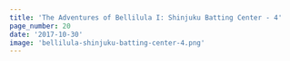 ```yaml
---
title: 'The Adventures of Bellilula I: Shinjuku Batting Center - 4'
page_number: 20
date: '2017-10-30'
image: 'bellilula-shinjuku-batting-center-4.png'
---
```

